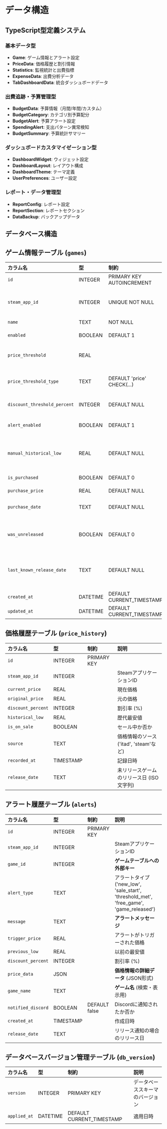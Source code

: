 # データ構造

## TypeScript型定義システム

### 基本データ型
- **Game**: ゲーム情報とアラート設定
- **PriceData**: 価格履歴と割引情報
- **Statistics**: 監視統計と出費指標
- **ExpenseData**: 出費分析データ
- **TabDashboardData**: 統合ダッシュボードデータ

### 出費追跡・予算管理型
- **BudgetData**: 予算情報（月間/年間/カスタム）
- **BudgetCategory**: カテゴリ別予算配分
- **BudgetAlert**: 予算アラート設定
- **SpendingAlert**: 支出パターン異常検知
- **BudgetSummary**: 予算統計サマリー

### ダッシュボードカスタマイゼーション型
- **DashboardWidget**: ウィジェット設定
- **DashboardLayout**: レイアウト構成
- **DashboardTheme**: テーマ定義
- **UserPreferences**: ユーザー設定

### レポート・データ管理型
- **ReportConfig**: レポート設定
- **ReportSection**: レポートセクション
- **DataBackup**: バックアップデータ

## データベース構造

## ゲーム情報テーブル (`games`)

| カラム名                 | 型            | 制約                                    | 説明                                     |
| :----------------------- | :------------ | :-------------------------------------- | :--------------------------------------- |
| `id`                     | INTEGER       | PRIMARY KEY AUTOINCREMENT               |                                          |
| `steam_app_id`           | INTEGER       | UNIQUE NOT NULL                         | SteamのアプリケーションID                |
| `name`                   | TEXT          | NOT NULL                                | ゲーム名                                 |
| `enabled`                | BOOLEAN       | DEFAULT 1                               | 監視有効/無効                            |
| `price_threshold`        | REAL          |                                         | 価格閾値 (例: 1000.00)                   |
| `price_threshold_type`   | TEXT          | DEFAULT 'price' CHECK(...)              | 閾値タイプ ('price', 'discount', 'any_sale') |
| `discount_threshold_percent` | INTEGER   | DEFAULT NULL                            | 割引率閾値 (%)                           |
| `alert_enabled`          | BOOLEAN       | DEFAULT 1                               | アラート通知有効/無効                    |
| `manual_historical_low`  | REAL          | DEFAULT NULL                            | **手動設定最安値** (ユーザー指定値)      |
| `is_purchased`           | BOOLEAN       | DEFAULT 0                               | **購入済みフラグ**                       |
| `purchase_price`         | REAL          | DEFAULT NULL                            | **購入価格**                             |
| `purchase_date`          | TEXT          | DEFAULT NULL                            | **購入日** (ISO 8601形式)                |
| `was_unreleased`         | BOOLEAN       | DEFAULT 0                               | **未リリース状態フラグ** (リリース追跡用) |
| `last_known_release_date`| TEXT          | DEFAULT NULL                            | **最後の既知リリース日** (ISO 8601形式)   |
| `created_at`             | DATETIME      | DEFAULT CURRENT_TIMESTAMP               | 作成日時                                 |
| `updated_at`             | DATETIME      | DEFAULT CURRENT_TIMESTAMP               | 更新日時                                 |

## 価格履歴テーブル (`price_history`)

| カラム名             | 型            | 制約                | 説明                                 |
| :------------------- | :------------ | :------------------ | :----------------------------------- |
| `id`                 | INTEGER       | PRIMARY KEY         |                                      |
| `steam_app_id`       | INTEGER       |                     | SteamアプリケーションID              |
| `current_price`      | REAL          |                     | 現在価格                             |
| `original_price`     | REAL          |                     | 元の価格                             |
| `discount_percent`   | INTEGER       |                     | 割引率 (%)                           |
| `historical_low`     | REAL          |                     | 歴代最安値                           |
| `is_on_sale`         | BOOLEAN       |                     | セール中か否か                       |
| `source`             | TEXT          |                     | 価格情報のソース ('itad', 'steam'など) |
| `recorded_at`        | TIMESTAMP     |                     | 記録日時                             |
| `release_date`       | TEXT          |                     | 未リリースゲームのリリース日 (ISO文字列) |

## アラート履歴テーブル (`alerts`)

| カラム名             | 型            | 制約                       | 説明                                 |
| :------------------- | :------------ | :------------------------- | :----------------------------------- |
| `id`                 | INTEGER       | PRIMARY KEY                |                                      |
| `steam_app_id`       | INTEGER       |                            | SteamアプリケーションID              |
| `game_id`            | INTEGER       |                            | **ゲームテーブルへの外部キー**       |
| `alert_type`         | TEXT          |                            | アラートタイプ ('new_low', 'sale_start', 'threshold_met', 'free_game', 'game_released') |
| `message`            | TEXT          |                            | **アラートメッセージ**               |
| `trigger_price`      | REAL          |                            | アラートがトリガーされた価格         |
| `previous_low`       | REAL          |                            | 以前の最安値                         |
| `discount_percent`   | INTEGER       |                            | 割引率 (%)                           |
| `price_data`         | JSON          |                            | **価格情報の詳細データ** (JSON形式)  |
| `game_name`          | TEXT          |                            | **ゲーム名** (検索・表示用)          |
| `notified_discord`   | BOOLEAN       | DEFAULT false              | Discordに通知されたか否か            |
| `created_at`         | TIMESTAMP     |                            | 作成日時                             |
| `release_date`       | TEXT          |                            | リリース通知の場合のリリース日       |

## データベースバージョン管理テーブル (`db_version`)

| カラム名     | 型      | 制約                | 説明                     |
| :----------- | :------ | :------------------ | :----------------------- |
| `version`    | INTEGER | PRIMARY KEY         | データベーススキーマのバージョン |
| `applied_at` | DATETIME | DEFAULT CURRENT_TIMESTAMP | 適用日時                 |
